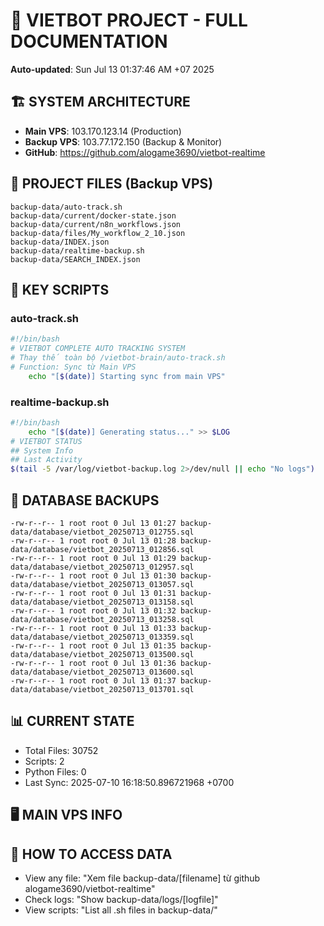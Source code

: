 # 🤖 VIETBOT PROJECT - FULL DOCUMENTATION
**Auto-updated**: Sun Jul 13 01:37:46 AM +07 2025

## 🏗️ SYSTEM ARCHITECTURE
- **Main VPS**: 103.170.123.14 (Production)
- **Backup VPS**: 103.77.172.150 (Backup & Monitor)
- **GitHub**: https://github.com/alogame3690/vietbot-realtime

## 📁 PROJECT FILES (Backup VPS)
```
backup-data/auto-track.sh
backup-data/current/docker-state.json
backup-data/current/n8n_workflows.json
backup-data/files/My_workflow_2_10.json
backup-data/INDEX.json
backup-data/realtime-backup.sh
backup-data/SEARCH_INDEX.json
```

## 🔧 KEY SCRIPTS
### auto-track.sh
```bash
#!/bin/bash
# VIETBOT COMPLETE AUTO TRACKING SYSTEM
# Thay thế toàn bộ /vietbot-brain/auto-track.sh
# Function: Sync từ Main VPS
    echo "[$(date)] Starting sync from main VPS"
```
### realtime-backup.sh
```bash
#!/bin/bash
    echo "[$(date)] Generating status..." >> $LOG
# VIETBOT STATUS
## System Info
## Last Activity
$(tail -5 /var/log/vietbot-backup.log 2>/dev/null || echo "No logs")
```

## 💾 DATABASE BACKUPS
```
-rw-r--r-- 1 root root 0 Jul 13 01:27 backup-data/database/vietbot_20250713_012755.sql
-rw-r--r-- 1 root root 0 Jul 13 01:28 backup-data/database/vietbot_20250713_012856.sql
-rw-r--r-- 1 root root 0 Jul 13 01:29 backup-data/database/vietbot_20250713_012957.sql
-rw-r--r-- 1 root root 0 Jul 13 01:30 backup-data/database/vietbot_20250713_013057.sql
-rw-r--r-- 1 root root 0 Jul 13 01:31 backup-data/database/vietbot_20250713_013158.sql
-rw-r--r-- 1 root root 0 Jul 13 01:32 backup-data/database/vietbot_20250713_013258.sql
-rw-r--r-- 1 root root 0 Jul 13 01:33 backup-data/database/vietbot_20250713_013359.sql
-rw-r--r-- 1 root root 0 Jul 13 01:35 backup-data/database/vietbot_20250713_013500.sql
-rw-r--r-- 1 root root 0 Jul 13 01:36 backup-data/database/vietbot_20250713_013600.sql
-rw-r--r-- 1 root root 0 Jul 13 01:37 backup-data/database/vietbot_20250713_013701.sql
```

## 📊 CURRENT STATE
- Total Files: 30752
- Scripts: 2
- Python Files: 0
- Last Sync: 2025-07-10 16:18:50.896721968 +0700

## 🖥️ MAIN VPS INFO


## 🚨 HOW TO ACCESS DATA
- View any file: "Xem file backup-data/[filename] từ github alogame3690/vietbot-realtime"
- Check logs: "Show backup-data/logs/[logfile]"
- View scripts: "List all .sh files in backup-data/"
